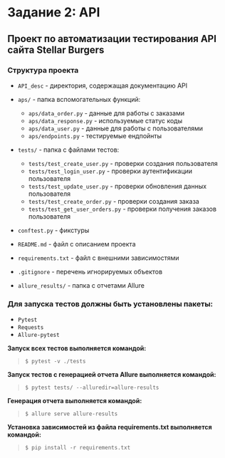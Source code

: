 # Задание 2: API

## Проект по автоматизации тестирования API сайта Stellar Burgers

### Структура проекта

- `API_desc` - директория, содержащая документацию API

- `aps/` - папка вспомогательных функций:
  - `aps/data_order.py`     - данные для работы с заказами
  - `aps/data_response.py` - используемые статус коды
  - `aps/data_user.py`        - данные для работы с пользователями
  - `aps/endpoints.py`  - тестируемые ендпойнты

- `tests/` - папка с файлами тестов:
  - `tests/test_create_user.py`     - проверки создания пользователя
  - `tests/test_login_user.py`      - проверки аутентификации пользователя
  - `tests/test_update_user.py`     - проверки обновления данных пользователя
  - `tests/test_create_order.py`    - проверки создания заказа
  - `tests/test_get_user_orders.py` - проверки получения заказов пользователя


- `conftest.py` - фикстуры


- `README.md` - файл с описанием проекта
- `requirements.txt` - файл с внешними зависимостями
- `.gitignore` - перечень игнорируемых объектов


- `allure_results/` - папка с отчетами Allure


### Для запуска тестов должны быть установлены пакеты:
- `Pytest`
- `Requests`
- `Allure-pytest`

**Запуск всех тестов выполняется командой:**

>  `$ pytest -v ./tests`

**Запуск тестов с генерацией отчета Allure выполняется командой:**

>  `$ pytest tests/ --alluredir=allure-results`

**Генерация отчета выполняется командой:**

>  `$ allure serve allure-results`

**Установка зависимостей из файла requirements.txt выполняется командой:**

>  `$ pip install -r requirements.txt`

